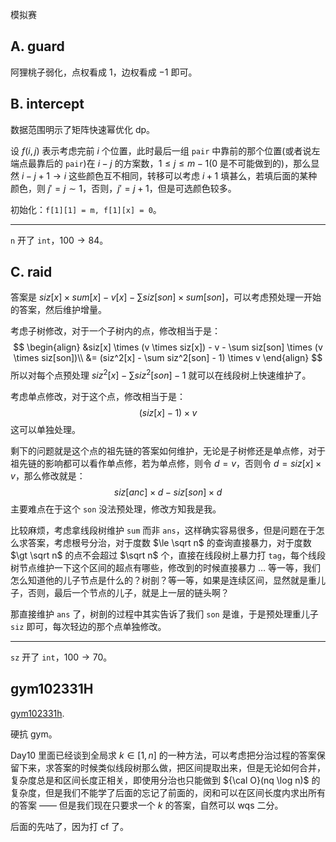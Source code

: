 模拟赛

## A. guard

阿狸桃子弱化，点权看成 $1$，边权看成 $-1$ 即可。

## B. intercept

数据范围明示了矩阵快速幂优化 dp。

设 $f(i, j)$ 表示考虑完前 $i$ 个位置，此时最后一组 `pair` 中靠前的那个位置(或者说左端点最靠后的 `pair`)在 $i - j$ 的方案数，$1 \le j \le m - 1$(0 是不可能做到的)，那么显然 $i - j + 1 \to i$ 这些颜色互不相同，转移可以考虑 $i + 1$ 填甚么，若填后面的某种颜色，则 $j' = j \sim 1$，否则，$j' = j + 1$，但是可选颜色较多。

初始化：`f[1][1] = m, f[1][x] = 0`。

---

`n` 开了 `int`，$100 \to 84$。

## C. raid

答案是 $siz[x] \times sum[x] - v[x] - \sum siz[son] \times sum[son]$，可以考虑预处理一开始的答案，然后维护增量。

考虑子树修改，对于一个子树内的点，修改相当于是：
$$
\begin{align}
&siz[x] \times (v \times siz[x]) - v - \sum siz[son] \times (v \times siz[son])\\
&= (siz^2[x] - \sum siz^2[son] - 1) \times v
\end{align}
$$
所以对每个点预处理 $siz^2[x] - \sum siz^2[son] - 1$ 就可以在线段树上快速维护了。

考虑单点修改，对于这个点，修改相当于是：
$$
(siz[x] - 1) \times v
$$
这可以单独处理。

剩下的问题就是这个点的祖先链的答案如何维护，无论是子树修还是单点修，对于祖先链的影响都可以看作单点修，若为单点修，则令 $d = v$，否则令 $d = siz[x] \times v$，那么修改就是：
$$
siz[anc] \times d - siz[son] \times d
$$
主要难点在于这个 `son` 没法预处理，修改方知我是我。

比较麻烦，考虑拿线段树维护 `sum` 而非 `ans`，这样确实容易很多，但是问题在于怎么求答案，考虑根号分治，对于度数 $\le \sqrt n$ 的查询直接暴力，对于度数 $\gt \sqrt n$ 的点不会超过 $\sqrt n$ 个，直接在线段树上暴力打 `tag`，每个线段树节点维护一下这个区间的超点有哪些，修改到的时候直接暴力 $\ldots$ 等一等，我们怎么知道他的儿子节点是什么的？树剖？等一等，如果是连续区间，显然就是重儿子，否则，最后一个节点的儿子，就是上一层的链头啊？

那直接维护 `ans` 了，树剖的过程中其实告诉了我们 `son` 是谁，于是预处理重儿子 `siz` 即可，每次轻边的那个点单独修改。

---

`sz` 开了 `int`，$100 \to 70$。

## gym102331H

[gym102331h](https://codeforces.com/gym/102331/problem/H). 

硬抗 gym。

Day10 里面已经谈到全局求 $k \in [1, n]$ 的一种方法，可以考虑把分治过程的答案保留下来，求答案的时候类似线段树那么做，把区间提取出来，但是无论如何合并，复杂度总是和区间长度正相关，即使用分治也只能做到 ${\cal O}(nq \log n)$ 的复杂度，但是我们不能学了后面的忘记了前面的，闵和可以在区间长度内求出所有的答案 —— 但是我们现在只要求一个 $k$ 的答案，自然可以 wqs 二分。

后面的先咕了，因为打 cf 了。

